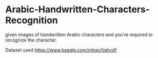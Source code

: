 # Arabic-Handwritten-Characters-Recognition
given images of handwritten Arabic characters and you're required to recognize the character.








Dataset used https://www.kaggle.com/mloey1/ahcd1
